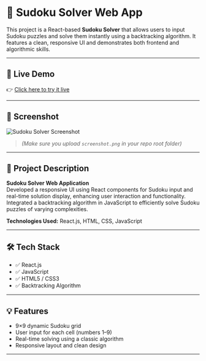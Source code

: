 # 🧩 Sudoku Solver Web App

This project is a React-based **Sudoku Solver** that allows users to input Sudoku puzzles and solve them instantly using a backtracking algorithm. It features a clean, responsive UI and demonstrates both frontend and algorithmic skills.

---

## 🔗 Live Demo

👉 [Click here to try it live](https://suparna62.github.io/codtech-task-3-sudoku-solver)

---

## 📸 Screenshot

![Sudoku Solver Screenshot](./screenshot.png)

> *(Make sure you upload `screenshot.png` in your repo root folder)*

---

## 💼 Project Description

**Sudoku Solver Web Application**  
Developed a responsive UI using React components for Sudoku input and real-time solution display, enhancing user interaction and functionality.  
Integrated a backtracking algorithm in JavaScript to efficiently solve Sudoku puzzles of varying complexities.  

**Technologies Used:** React.js, HTML, CSS, JavaScript

---

## 🛠️ Tech Stack

- ✅ React.js
- ✅ JavaScript
- ✅ HTML5 / CSS3
- ✅ Backtracking Algorithm

---

## 💡 Features

- 9×9 dynamic Sudoku grid
- User input for each cell (numbers 1–9)
- Real-time solving using a classic algorithm
- Responsive layout and clean design

---

